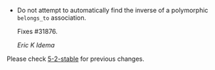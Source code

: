 *   Do not attempt to automatically find the inverse of a polymorphic
    `belongs_to` association.

    Fixes #31876.

    *Eric K Idema*

Please check [5-2-stable](https://github.com/rails/rails/blob/5-2-stable/activerecord/CHANGELOG.md) for previous changes.
